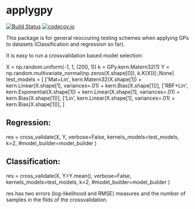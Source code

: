 # applygpy

[![Build Status](https://travis-ci.org/mzwiessele/applygpy.svg?branch=master)](https://travis-ci.org/mzwiessele/applygpy) [![codecov.io](http://codecov.io/github/mzwiessele/applygpy/coverage.svg?branch=master)](http://codecov.io/github/mzwiessele/applygpy?branch=master)

This package is for general reoccuring testing schemes when applying GPs to datasets (Classification and regression so far).

It is easy to run a crossvalidation based model selection:

  X = np.random.uniform(-1, 1, (200, 1))
  k = GPy.kern.Matern32(1)
  Y = np.random.multivariate_normal(np.zeros(X.shape[0]), k.K(X))[:,None]
  test_models = [
      ['Mat+Lin', kern.Matern32(X.shape[1]) + kern.Linear(X.shape[1], variances=.01) + kern.Bias(X.shape[1])], 
      ['RBF+Lin', kern.Exponential(X.shape[1]) + kern.Linear(X.shape[1], variances=.01) + kern.Bias(X.shape[1])],
      ['Lin', kern.Linear(X.shape[1], variances=.01) + kern.Bias(X.shape[1])],
  ] 
  
## Regression:
  res = cross_validate(X, Y, verbose=False, 
                     kernels_models=test_models,
                     k=2,
                     #model_builder=model_builder
                    )

## Classification:
  res = cross_validate(X, Y>Y.mean(), verbose=False, 
                     kernels_models=test_models,
                     k=2,
                     #model_builder=model_builder
                    )

res has two errors (log-likelihood and RMSE) measures and the number of samples in the filds of the crossvalidation.


